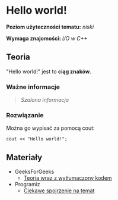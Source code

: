 # Hello world!

**Poziom użyteczności tematu:** *niski*
<!--niski/średni/wysoki-->
**Wymaga znajomości:** *I/O w C++*
<!--wymagane algorytmy, tematy z programowania itd.-->

## Teoria

"Hello world!" jest to **ciąg znaków**.

### Ważne informacje

> *Szalona informacja*

### Rozwiązanie

Można go wypisać za pomocą cout:

`
cout << "Hello world!";
`

## Materiały

* GeeksForGeeks
  * [Teoria wraz z wytłumaczony kodem](https://www.geeksforgeeks.org/writing-first-c-program-hello-world-example/)
* Programiz
  * [Ciekawe spojrzenie na temat](https://www.programiz.com/cpp-programming/examples/print-sentence)
